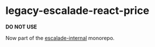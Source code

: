 # legacy-escalade-react-price

**DO NOT USE**

Now part of the [escalade-internal](https://github.com/escaladesports/escalade-internal/tree/master/legacy/escalade-react-price) monorepo.
